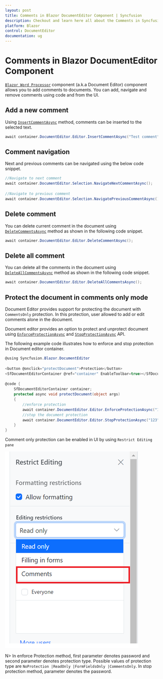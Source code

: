 ```yaml
---
layout: post
title: Comments in Blazor DocumentEditor Component | Syncfusion
description: Checkout and learn here all about the Comments in Syncfusion Blazor DocumentEditor component and more.
platform: Blazor
control: DocumentEditor
documentation: ug
---
```


# Comments in Blazor DocumentEditor Component

[`Blazor Word Processor`](https://www.syncfusion.com/blazor-components/blazor-word-processor) component (a.k.a Document Editor) component allows you to add comments to documents. You can add, navigate and remove comments using code and from the UI.

## Add a new comment

Using [`InsertCommentAsync`](https://help.syncfusion.com/cr/blazor/Syncfusion.Blazor.DocumentEditor.EditorModule.html#Syncfusion_Blazor_DocumentEditor_EditorModule_InsertCommentAsync_System_String_) method, comments can be inserted to the selected text.

```csharp
await container.DocumentEditor.Editor.InsertCommentAsync("Test comment");
```

## Comment navigation

Next and previous comments can be navigated using the below code snippet.

```csharp
//Navigate to next comment
await container.DocumentEditor.Selection.NavigateNextCommentAsync();

//Navigate to previous comment
await container.DocumentEditor.Selection.NavigatePreviousCommentAsync();
```

## Delete comment

You can delete current comment in the document using [`DeleteCommentsAsync`](https://help.syncfusion.com/cr/blazor/Syncfusion.Blazor.DocumentEditor.EditorModule.html#Syncfusion_Blazor_DocumentEditor_EditorModule_DeleteCommentAsync) method as shown in the following code snippet.

```csharp
await container.DocumentEditor.Editor.DeleteCommentAsync();
```

## Delete all comment

You can delete all the comments in the document using [`DeleteAllCommentsAsync`](https://help.syncfusion.com/cr/blazor/Syncfusion.Blazor.DocumentEditor.EditorModule.html#Syncfusion_Blazor_DocumentEditor_EditorModule_DeleteAllCommentsAsync) method as shown in the following code snippet.

```csharp
await container.DocumentEditor.Editor.DeleteAllCommentsAsync();
```

## Protect the document in comments only mode

Document Editor provides support for protecting the document with `CommentsOnly` protection. In this protection, user allowed to add or edit comments alone in the document.

Document editor provides an option to protect and unprotect document using [`EnforceProtectionAsync`](https://help.syncfusion.com/cr/blazor/Syncfusion.Blazor.DocumentEditor.EditorModule.html#Syncfusion_Blazor_DocumentEditor_EditorModule_EnforceProtectionAsync_System_String_Syncfusion_Blazor_DocumentEditor_ProtectionType_) and [`StopProtectionAsync`](https://help.syncfusion.com/cr/blazor/Syncfusion.Blazor.DocumentEditor.EditorModule.html#Syncfusion_Blazor_DocumentEditor_EditorModule_StopProtectionAsync_System_String_) API.

The following example code illustrates how to enforce and stop protection in Document editor container.

```csharp
@using Syncfusion.Blazor.DocumentEditor

<button @onclick="protectDocument">Protection</button>
<SfDocumentEditorContainer @ref="container" EnableToolbar=true></SfDocumentEditorContainer>

@code {
    SfDocumentEditorContainer container;
    protected async void protectDocument(object args)
    {
        //enforce protection
        await container.DocumentEditor.Editor.EnforceProtectionAsync("123", ProtectionType.CommentsOnly);
        //stop the document protection
        await container.DocumentEditor.Editor.StopProtectionAsync("123");
    }
}
```

Comment only protection can be enabled in UI by using `Restrict Editing pane`

![Enable comment only protection](images/commentsonly.png)

N> In enforce Protection method, first parameter denotes password and second parameter denotes protection type. Possible values of protection type are `NoProtection |ReadOnly |FormFieldsOnly |CommentsOnly`. In stop protection method, parameter denotes the password.